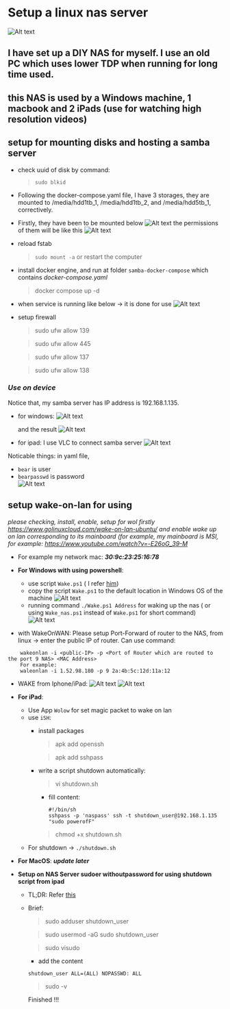 # Setup a linux nas server
![Alt text](my-nas.jpg)
## I have set up a DIY NAS for myself. I use an old PC which uses lower TDP when running for long time used. 
## this NAS is used by a Windows machine, 1 macbook and 2 iPads (use for watching high resolution videos)

## setup for mounting disks and hosting a samba server

- check uuid of disk by command: 
    >`sudo blkid`
- Following the docker-compose.yaml file, I have 3 storages, they are mounted to /media/hdd1tb_1, /media/hdd1tb_2, and /media/hdd5tb_1, correctively.
- Firstly, they have been to be mounted below
![Alt text](fstab-ntfs.png)
the permissions of them will be like this
![Alt text](permission.png)
- reload fstab 
    >`sudo mount -a` or restart the computer

- install docker engine, and run at folder `samba-docker-compose` which contains *docker-compose.yaml*
    > docker compose up -d
- when service is running like below -> it is done for use
    ![Alt text](container.png)


- setup firewall
    > sudo ufw allow 139

    >   sudo ufw allow 445

    >    sudo ufw allow 137

    >    sudo ufw allow 138

### *Use on device*
Notice that, my samba server has IP address is 192.168.1.135.
- for windows:
    ![Alt text](windows-setup.png)

    and the result
    ![Alt text](windows.png)

- for ipad: I use VLC to connect samba server
    ![Alt text](ipad.png)

Noticable things: in  yaml file, 

- `bear` is user
- `bearpasswd` is password     
![Alt text](yaml-file.png)

## setup wake-on-lan for using
*please checking, install, enable, setup for wol firstly https://www.golinuxcloud.com/wake-on-lan-ubuntu/ and enable wake up on lan corresponding to its mainboard (for example, my mainboard is MSI, for example: https://www.youtube.com/watch?v=-E26oG_39-M*
- For example my network mac: ***30:9c:23:25:16:78***

- **For Windows with using powershell**:
    -   use script `Wake.ps1` ( I refer [him](https://gist.github.com/alimbada/4949168))
    -  copy the script `Wake.ps1` to the default location in Windows OS of the machine
        ![Alt text](pwd.png)
    -  running command `./Wake.ps1 Address` for waking up the nas  ( or using `Wake_nas.ps1`  instead of `Wake.ps1` for short command)
        ![Alt text](wol-windows.png)
- with WakeOnWAN: Please setup Port-Forward of router to the NAS, from linux -> enter the public IP of router. Can use command:
```
    wakeonlan -i <public-IP> -p <Port of Router which are routed to the port 9 NAS> <MAC Address> 
    For example: 
    waleonlan -i 1.52.98.180 -p 9 2a:4b:5c:12d:11a:12
```

- WAKE from Iphone/iPad:
![Alt text](wolow.png)
![Alt text](wolow-2.png)

- **For iPad**:
    - Use App `Wolow` for set magic packet to wake on lan
    - use `iSH`:
        - install packages
            > apk add openssh

            > apk add sshpass
        - write a script shutdown automatically: 
          > vi shutdown.sh
          - fill content:
            ```
            #!/bin/sh
            sshpass -p 'naspass' ssh -t shutdown_user@192.168.1.135 "sudo powerofF"
            ```
          > chmod +x shutdown.sh
    - For shutdown -> `./shutdown.sh`

- **For MacOS**: ***update later***
- **Setup on NAS Server sudoer withoutpassword for using shutdown script from ipad**
    - TL;DR: Refer [this](https://www.tecmint.com/run-sudo-command-without-password-linux/)
    - Brief:
        > sudo adduser shutdown_user
        
        > sudo usermod -aG sudo shutdown_user

        > sudo visudo 

        - add the content
        ```
        shutdown_user ALL=(ALL) NOPASSWD: ALL
        ```   
        > sudo -v

        Finished !!!
